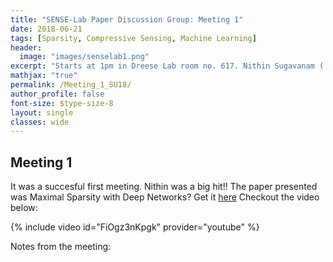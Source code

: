 ```yaml
---
title: "SENSE-Lab Paper Discussion Group: Meeting 1"
date: 2018-06-21 
tags: [Sparsity, Compressive Sensing, Machine Learning]
header:
  image: "images/senselab1.png"
excerpt: "Starts at 1pm in Dreese Lab room no. 617. Nithin Sugavanam (.1@osu.edu) will be presenting the first paper."
mathjax: "true"
permalink: /Meeting_1_SU18/
author_profile: false
font-size: $type-size-8
layout: single
classes: wide
---
```



## Meeting 1


It was a succesful first meeting. Nithin was a big hit!!
The paper presented was Maximal Sparsity with Deep Networks? Get it [here](http://papers.nips.cc/paper/6346-maximal-sparsity-with-deep-networks)
Checkout the video below: 

{% include video id="FiOgz3nKpgk" provider="youtube" %}

Notes from the meeting:


<!---
Python Code Block:

```python 
    import keras as kr
    print('Hello')
    
    
```

[here](https://www.youtube.com/watch?v=FiOgz3nKpgk)


Just trying out some latex math: $$4+x<3+y$$

Trying some images:

<img src="{{ site.url }}{{ site.baseurl }}/images/screenshot-layouts.png" alt="Just Random">

<figure>
    <a href="/assets/images/image-filename-1-large.jpg"><img src="/images/screenshot-layouts.png"></a>
    <figcaption>Caption describing image.</figcaption>
</figure>

--->